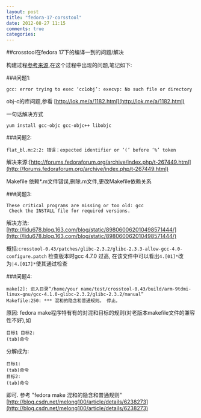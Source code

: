 ```yaml
---
layout: post
title: "fedora-17-corsstool"
date: 2012-08-27 11:15
comments: true
categories: 
---
```

##crosstool在fedora 17下的编译一到的问题/解决

构建过程[参考来源]( http://blog.chinaunix.net/space.php?uid=20543672&do=blog&id=94268),在这个过程中出现的问题,笔记如下:

###问题1:
```
gcc: error trying to exec ‘cc1obj’: execvp: No such file or directory
```

obj-c的库问题,参看 
[http://lok.me/a/1182.html](http://lok.me/a/1182.html)

一句话解决方式

`yum install gcc-objc gcc-objc++ libobjc`

###问题2:
```
flat_bl.m:2:2: 错误：expected identifier or ‘(’ before ‘%’ token
```
 
解决来源:[http://forums.fedoraforum.org/archive/index.php/t-267449.html](http://forums.fedoraforum.org/archive/index.php/t-267449.html)

Makefile 依赖*.m文件错误,删除.m文件,更改Makefile依赖关系

###问题3:
```
These critical programs are missing or too old: gcc
 Check the INSTALL file for required versions.
```

解决方法:[http://lidu678.blog.163.com/blog/static/898060062010498571444/](http://lidu678.blog.163.com/blog/static/898060062010498571444/)

概括:`crosstool-0.43/patches/glibc-2.3.2/glibc-2.3.3-allow-gcc-4.0-configure.patch`
检查版本时gcc 4.7.0 过高, 在该文件中可以看出`4.[01]*`改为`|4.[017]*`使其通过检查

###问题4:
```
make[2]: 进入目录“/home/your name/test/crosstool-0.43/build/arm-9tdmi-linux-gnu/gcc-4.1.0-glibc-2.3.2/glibc-2.3.2/manual”
Makefile:250: *** 混和的隐含和普通规则。 停止。
```

原因:
fedora make程序特有有的对混和目标的规则(对老版本makefile文件的兼容性不好),如

	目标1 目标2:
	(tab)命令
分解成为:

	目标1:
	(tab)命令
	目标2:
	(tab)命令
	
即可.
参考 "fedora make 混和的隐含和普通规则" 
[http://blog.csdn.net/melong100/article/details/6238273](http://blog.csdn.net/melong100/article/details/6238273)
